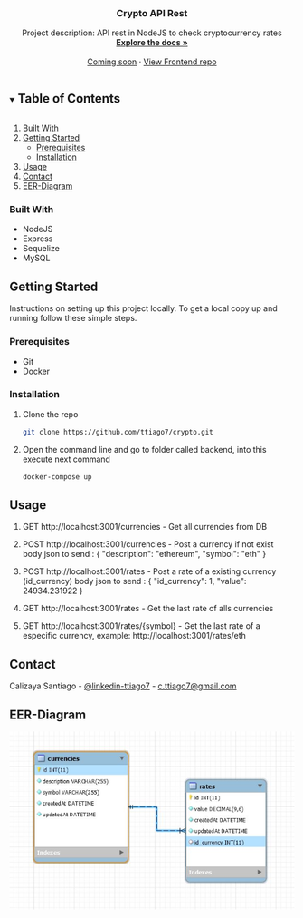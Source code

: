 <!-- PROJECT LOGO -->
<br />
<p align="center">
  <!--<a href="https://github.com/github_username/repo_name">
    <img src="images/logo.png" alt="Logo" width="80" height="80">
  </a> -->

  <h3 align="center">Crypto API Rest</h3>

  <p align="center">
    Project description: API rest in NodeJS to check cryptocurrency rates
    <br />
    <a href="https://github.com/ttiago7/crypto/"><strong>Explore the docs »</strong></a>
    <br />
    <br />
    <a href="https://github.com/#">Coming soon</a>
    ·
    <a href="https://github.com/#">View Frontend repo</a>
  </p>
</p>


<!-- TABLE OF CONTENTS -->
<details open="open">
  <summary><h2 style="display: inline-block">Table of Contents</h2></summary>
  <ol>
    <li>
      <a href="#built-with">Built With</a>      
    </li>
    <li>
      <a href="#getting-started">Getting Started</a>
      <ul>
        <li><a href="#prerequisites">Prerequisites</a></li>
        <li><a href="#installation">Installation</a></li>
      </ul>
    </li>
    <li><a href="#usage">Usage</a></li>
    <li><a href="#contact">Contact</a></li>
    <li><a href="#EER-Diagram">EER-Diagram</a></li>
  </ol>
</details>


### Built With

* NodeJS
* Express
* Sequelize
* MySQL


<!-- GETTING STARTED -->
## Getting Started

Instructions on setting up this project locally. To get a local copy up and running follow these simple steps.

### Prerequisites

* Git
* Docker


### Installation

1. Clone the repo
   ```sh
   git clone https://github.com/ttiago7/crypto.git
   ```
2. Open the command line and go to folder called backend, into this execute next command
   ```sh
   docker-compose up
   ```


<!-- USAGE EXAMPLES -->
## Usage

1. GET http://localhost:3001/currencies - Get all currencies from DB
2. POST http://localhost:3001/currencies - Post a currency if not exist
  body json to send : 
  {
      "description": "ethereum",
      "symbol": "eth"
  }

3. POST http://localhost:3001/rates - Post a rate of a existing currency (id_currency)
  body json to send : 
    {
      "id_currency": 1,
      "value": 24934.231922
  }

4. GET http://localhost:3001/rates - Get the last rate of alls currencies 
5. GET http://localhost:3001/rates/{symbol} - Get the last rate of a especific currency, example: http://localhost:3001/rates/eth


<!-- CONTACT -->
## Contact

Calizaya Santiago - [@linkedin-ttiago7](https://www.linkedin.com/in/ttiago7/) - c.ttiago7@gmail.com


<!-- ACKNOWLEDGEMENTS -->
## EER-Diagram

<img src="/mysql/crypto DB - EER Diagram.JPG" alt="My cool logo"/>
